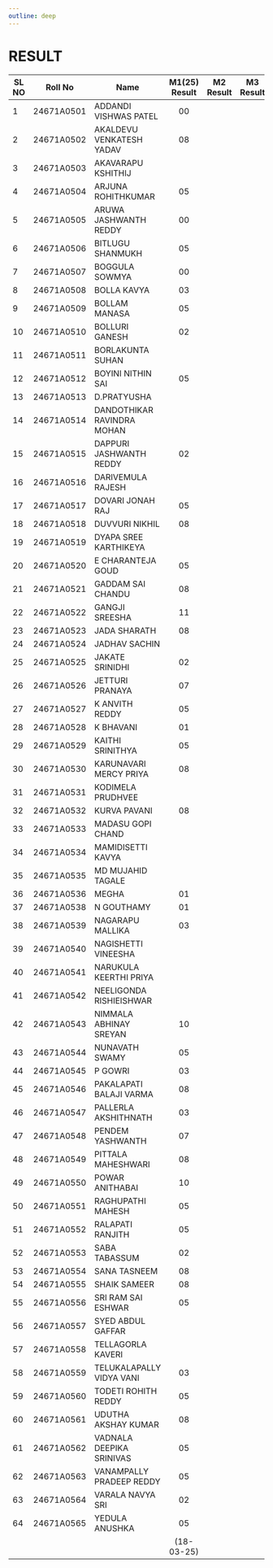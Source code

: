```yaml
---
outline: deep
---
```


# RESULT

| SL NO | Roll No    | Name                       | M1(25) Result | M2 Result | M3 Result | M4 Result | M5 Result |
| ----- | ---------- | -------------------------- | :-----------: | --------- | --------- | --------- | --------- |
| 1     | 24671A0501 | ADDANDI VISHWAS PATEL      |      00       |           |           |           |           |
| 2     | 24671A0502 | AKALDEVU VENKATESH YADAV   |      08       |           |           |           |           |
| 3     | 24671A0503 | AKAVARAPU KSHITHIJ         |               |           |           |           |           |
| 4     | 24671A0504 | ARJUNA ROHITHKUMAR         |      05       |           |           |           |           |
| 5     | 24671A0505 | ARUWA JASHWANTH REDDY      |      00       |           |           |           |           |
| 6     | 24671A0506 | BITLUGU SHANMUKH           |      05       |           |           |           |           |
| 7     | 24671A0507 | BOGGULA SOWMYA             |      00       |           |           |           |           |
| 8     | 24671A0508 | BOLLA KAVYA                |      03       |           |           |           |           |
| 9     | 24671A0509 | BOLLAM MANASA              |      05       |           |           |           |           |
| 10    | 24671A0510 | BOLLURI GANESH             |      02       |           |           |           |           |
| 11    | 24671A0511 | BORLAKUNTA SUHAN           |               |           |           |           |           |
| 12    | 24671A0512 | BOYINI NITHIN SAI          |      05       |           |           |           |           |
| 13    | 24671A0513 | D.PRATYUSHA                |               |           |           |           |           |
| 14    | 24671A0514 | DANDOTHIKAR RAVINDRA MOHAN |               |           |           |           |           |
| 15    | 24671A0515 | DAPPURI JASHWANTH REDDY    |      02       |           |           |           |           |
| 16    | 24671A0516 | DARIVEMULA RAJESH          |               |           |           |           |           |
| 17    | 24671A0517 | DOVARI JONAH RAJ           |      05       |           |           |           |           |
| 18    | 24671A0518 | DUVVURI NIKHIL             |      08       |           |           |           |           |
| 19    | 24671A0519 | DYAPA SREE KARTHIKEYA      |               |           |           |           |           |
| 20    | 24671A0520 | E CHARANTEJA GOUD          |      05       |           |           |           |           |
| 21    | 24671A0521 | GADDAM SAI CHANDU          |      08       |           |           |           |           |
| 22    | 24671A0522 | GANGJI SREESHA             |      11       |           |           |           |           |
| 23    | 24671A0523 | JADA SHARATH               |      08       |           |           |           |           |
| 24    | 24671A0524 | JADHAV SACHIN              |               |           |           |           |           |
| 25    | 24671A0525 | JAKATE SRINIDHI            |      02       |           |           |           |           |
| 26    | 24671A0526 | JETTURI PRANAYA            |      07       |           |           |           |           |
| 27    | 24671A0527 | K ANVITH REDDY             |      05       |           |           |           |           |
| 28    | 24671A0528 | K BHAVANI                  |      01       |           |           |           |           |
| 29    | 24671A0529 | KAITHI SRINITHYA           |      05       |           |           |           |           |
| 30    | 24671A0530 | KARUNAVARI MERCY PRIYA     |      08       |           |           |           |           |
| 31    | 24671A0531 | KODIMELA PRUDHVEE          |               |           |           |           |           |
| 32    | 24671A0532 | KURVA PAVANI               |      08       |           |           |           |           |
| 33    | 24671A0533 | MADASU GOPI CHAND          |               |           |           |           |           |
| 34    | 24671A0534 | MAMIDISETTI KAVYA          |               |           |           |           |           |
| 35    | 24671A0535 | MD MUJAHID TAGALE          |               |           |           |           |           |
| 36    | 24671A0536 | MEGHA                      |      01       |           |           |           |           |
| 37    | 24671A0538 | N GOUTHAMY                 |      01       |           |           |           |           |
| 38    | 24671A0539 | NAGARAPU MALLIKA           |      03       |           |           |           |           |
| 39    | 24671A0540 | NAGISHETTI VINEESHA        |               |           |           |           |           |
| 40    | 24671A0541 | NARUKULA KEERTHI PRIYA     |               |           |           |           |           |
| 41    | 24671A0542 | NEELIGONDA RISHIEISHWAR    |               |           |           |           |           |
| 42    | 24671A0543 | NIMMALA ABHINAY SREYAN     |      10       |           |           |           |           |
| 43    | 24671A0544 | NUNAVATH SWAMY             |      05       |           |           |           |           |
| 44    | 24671A0545 | P GOWRI                    |      03       |           |           |           |           |
| 45    | 24671A0546 | PAKALAPATI BALAJI VARMA    |      08       |           |           |           |           |
| 46    | 24671A0547 | PALLERLA AKSHITHNATH       |      03       |           |           |           |           |
| 47    | 24671A0548 | PENDEM YASHWANTH           |      07       |           |           |           |           |
| 48    | 24671A0549 | PITTALA MAHESHWARI         |      08       |           |           |           |           |
| 49    | 24671A0550 | POWAR ANITHABAI            |      10       |           |           |           |           |
| 50    | 24671A0551 | RAGHUPATHI MAHESH          |      05       |           |           |           |           |
| 51    | 24671A0552 | RALAPATI RANJITH           |      05       |           |           |           |           |
| 52    | 24671A0553 | SABA TABASSUM              |      02       |           |           |           |           |
| 53    | 24671A0554 | SANA TASNEEM               |      08       |           |           |           |           |
| 54    | 24671A0555 | SHAIK SAMEER               |      08       |           |           |           |           |
| 55    | 24671A0556 | SRI RAM SAI ESHWAR         |      05       |           |           |           |           |
| 56    | 24671A0557 | SYED ABDUL GAFFAR          |               |           |           |           |           |
| 57    | 24671A0558 | TELLAGORLA KAVERI          |               |           |           |           |           |
| 58    | 24671A0559 | TELUKALAPALLY VIDYA VANI   |      03       |           |           |           |           |
| 59    | 24671A0560 | TODETI ROHITH REDDY        |      05       |           |           |           |           |
| 60    | 24671A0561 | UDUTHA AKSHAY KUMAR        |      08       |           |           |           |           |
| 61    | 24671A0562 | VADNALA DEEPIKA SRINIVAS   |      05       |           |           |           |           |
| 62    | 24671A0563 | VANAMPALLY PRADEEP REDDY   |      05       |           |           |           |           |
| 63    | 24671A0564 | VARALA NAVYA SRI           |      02       |           |           |           |           |
| 64    | 24671A0565 | YEDULA ANUSHKA             |      05       |           |           |           |           |
|       |            |                            |  (18-03-25)   |           |           |           |           |
